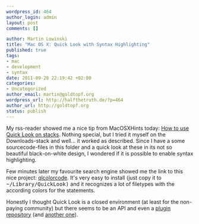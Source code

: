 ```yaml
--- 
wordpress_id: 464
author_login: admin
layout: post
comments: []

author: Martin Lowinski
title: "Mac OS X: Quick Look with Syntax Highlighting"
published: true
tags: 
- mac
- development
- syntax
date: 2011-09-28 22:19:42 +02:00
categories: 
- Uncategorized
author_email: martin@goldtopf.org
wordpress_url: http://halfthetruth.de/?p=464
author_url: http://goldtopf.org
status: publish
---
```

My rss-reader showed me a nice tip from MacOSXHints today: <a href="http://hints.macworld.com/article.php?story=20110927204301998">How to use Quick Look on stacks</a>. Nothing special, but I tried it myself on the Downloads-stack and well... it worked as described. Since I have a some sourcecode-files in this folder and a quick look at these in its not so beautiful black-on-white design, I wondered if it is possible to enable syntax highlighting.

Few minutes later my favourite search engine showed me the link to this nice project: <a href="http://code.google.com/p/qlcolorcode/">qlcolorcode</a>. It's very easy to install (just copy it to <tt>~/Library/QuickLook)</tt> and it recognizes a lot of filetypes with the according colors for the statements.

Honestly I thought Quick Look is a closed environment (at least for the non-paying community) but there seems to be an API and even a <a href="http://www.quicklookplugins.com/">plugin repository</a> (and <a href="http://www.qlplugins.com/">another one</a>).
